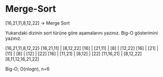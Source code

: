 # Merge-Sort

[16,21,11,8,12,22] -> Merge Sort

Yukarıdaki dizinin sort türüne göre aşamalarını yazınız.
Big-O gösterimini yazınız.

[16,21,11,8,12,22}
[16,21,11]    |     [8,12,22]
[16] | [21,11]    |    [8] | [12,22]
[16] | [21] | [11]     |    [8] | [12] | [22]
[16] | [11,21]      |     [8,12] | [22]
[11,16,21]     |     [8,12,22]
[8,11,12,16,21,22]

Big-O; O(nlogn), n=6
